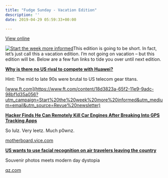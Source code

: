 ```yaml
---
title: "Fudge Sunday - Vacation Edition"
description: ''
date: 2019-04-29 05:59:33+00:00

---
```


[View online](https://sunday.fudge.org/issues/fudge-sunday-vacation-edition-174385?utm_campaign=Issue&utm_content=view_in_browser&utm_medium=email&utm_source=Start+the+week+more+informed)

[![Start the week more informed](https://bucketeer-e05bbc84-baa3-437e-9518-adb32be77984.s3.amazonaws.com/public/images/2534ccac-7414-4fae-9130-af10db1e8871_1200x115.png "Start the week more informed")](https://substackcdn.com/image/fetch/f_auto,q_auto:good,fl_progressive:steep/https%3A%2F%2Fbucketeer-e05bbc84-baa3-437e-9518-adb32be77984.s3.amazonaws.com%2Fpublic%2Fimages%2F2534ccac-7414-4fae-9130-af10db1e8871_1200x115.png)This edition is going to be short. In fact, let’s just call this a vacation edition. I’m not going on vacation – but this edition will be. Below are a few fun links to tide you over until next edition.

**[Why is there no US rival to compete with Huawei?](https://www.ft.com/content/18d3823a-65f2-11e9-9adc-98bf1d35a056?utm_campaign=Start%20the%20week%20more%20informed&utm_medium=email&utm_source=Revue%20newsletter)**

Hint: The mid to late 90s were brutal to US telecom gear titans.

[www.ft.com](https://www.ft.com/content/18d3823a-65f2-11e9-9adc-98bf1d35a056?utm_campaign=Start%20the%20week%20more%20informed&utm_medium=email&utm_source=Revue%20newsletter)

**[Hacker Finds He Can Remotely Kill Car Engines After Breaking Into GPS Tracking Apps](https://motherboard.vice.com/en_us/article/zmpx4x/hacker-monitor-cars-kill-engine-gps-tracking-apps?utm_campaign=Start%20the%20week%20more%20informed&utm_medium=email&utm_source=Revue%20newsletter)**

So lulz. Very leetz. Much p0wnz.

[motherboard.vice.com](https://motherboard.vice.com/en_us/article/zmpx4x/hacker-monitor-cars-kill-engine-gps-tracking-apps?utm_campaign=Start%20the%20week%20more%20informed&utm_medium=email&utm_source=Revue%20newsletter)

**[US wants to use facial recognition on air travelers leaving the country](https://qz.com/1598148/us-wants-to-use-facial-recognition-on-air-travelers-leaving-the-country/?utm_campaign=Start%20the%20week%20more%20informed&utm_medium=email&utm_source=Revue%20newsletter)**

Souvenir photos meets modern day dystopia

[qz.com](https://qz.com/1598148/us-wants-to-use-facial-recognition-on-air-travelers-leaving-the-country/?utm_campaign=Start%20the%20week%20more%20informed&utm_medium=email&utm_source=Revue%20newsletter)










